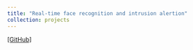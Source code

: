 ```yaml
---
title: "Real-time face recognition and intrusion alertion"
collection: projects
---
```



[[GitHub]](https://github.com/parasnaren/Real-Time-Face-Recognition-and-Intrusion-Alert)

